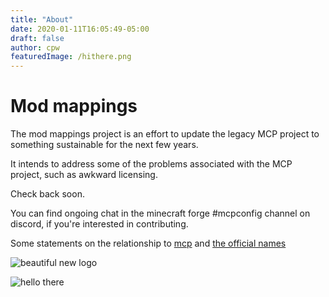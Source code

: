 ```yaml
---
title: "About"
date: 2020-01-11T16:05:49-05:00
draft: false
author: cpw
featuredImage: /hithere.png
---
```



# Mod mappings
The mod mappings project is an effort to update the legacy MCP project to something sustainable for the next few years.

It intends to address some of the problems associated with the MCP project, such as awkward licensing.

Check back soon. 

You can find ongoing chat in the minecraft forge #mcpconfig channel on discord, if you're interested in contributing.

Some statements on the relationship to [mcp](/mcp/) and [the official names](/officialnames/)

![beautiful new logo](/splash.png)

![hello there](/hithere.png)
